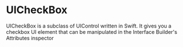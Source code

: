 # UICheckBox
UICheckBox is a subclass of UIControl written in Swift. It gives you a checkbox UI element that can be manipulated in the Interface Builder's Attributes inspector
